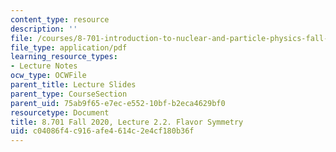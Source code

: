 ```yaml
---
content_type: resource
description: ''
file: /courses/8-701-introduction-to-nuclear-and-particle-physics-fall-2020/c04086f4c916afe4614c2e4cf180b36f_MIT8_701f20_lec2.2.pdf
file_type: application/pdf
learning_resource_types:
- Lecture Notes
ocw_type: OCWFile
parent_title: Lecture Slides
parent_type: CourseSection
parent_uid: 75ab9f65-e7ec-e552-10bf-b2eca4629bf0
resourcetype: Document
title: 8.701 Fall 2020, Lecture 2.2. Flavor Symmetry
uid: c04086f4-c916-afe4-614c-2e4cf180b36f
---
```

